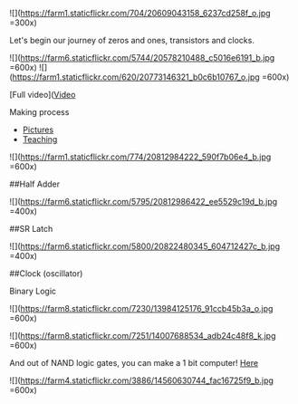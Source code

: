 




![](https://farm1.staticflickr.com/704/20609043158_6237cd258f_o.jpg =300x)

Let's begin our journey of zeros and ones, transistors and clocks.

  
 
 
![](https://farm6.staticflickr.com/5744/20578210488_c5016e6191_b.jpg =600x)
![](https://farm1.staticflickr.com/620/20773146321_b0c6b10767_o.jpg =600x)

[Full video]([Video](https://vimeo.com/136769465)

Making process 

- [Pictures](https://www.flickr.com/photos/80913365@N04/20093606613)
- [Teaching](https://www.flickr.com/photos/80913365@N04/20526747300)


![](https://farm1.staticflickr.com/774/20812984222_590f7b06e4_b.jpg =600x)

##Half Adder 

![](https://farm6.staticflickr.com/5795/20812986422_ee5529c19d_b.jpg =400x)

##SR Latch

![](https://farm6.staticflickr.com/5800/20822480345_604712427c_b.jpg =400x)

##Clock (oscillator)

Binary Logic
 
![](https://farm8.staticflickr.com/7230/13984125176_91ccb45b3a_o.jpg =600x)

![](https://farm8.staticflickr.com/7251/14007688534_adb24c48f8_k.jpg =600x)

And out of NAND logic gates, you can make a 1 bit computer! 
[Here](https://github.com/tchoi8/handmadecomputer/tree/master/Binary/NAND)


![](https://farm4.staticflickr.com/3886/14560630744_fac16725f9_b.jpg =600x)

